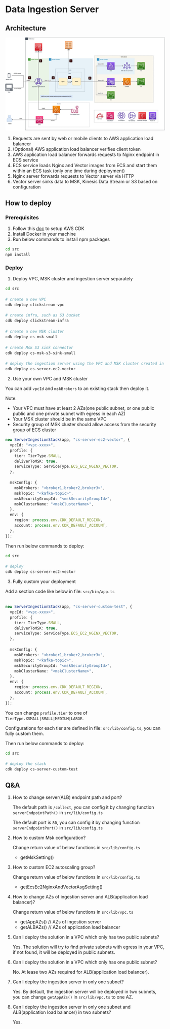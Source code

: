 # Data Ingestion Server 

## Architecture

![architecture](./doc/images/architecture.jpg)

1. Requests are sent by web or mobile clients to AWS application load balancer
2. (Optional) AWS application load balancer verifies client token
3. AWS application load balancer forwards requests to Nginx endpoint in ECS service
4. ECS service loads Nginx and Vector images from ECS and start them within an ECS task (only one time during deployment)
5. Nginx server forwards requests to Vector server via HTTP
6. Vector server sinks data to MSK, Kinesis Data Stream or S3 based on configuration

## How to deploy

### Prerequisites

1. Follow this [doc](https://docs.aws.amazon.com/cdk/v2/guide/getting_started.html) to setup AWS CDK
2. Install Docker in your machine
3. Run below commands to install npm packages 

```sh
cd src
npm install
```

### Deploy


1. Deploy VPC, MSK cluster and ingestion server separately

```sh
cd src

# create a new VPC
cdk deploy clickstream-vpc 

# create infra, such as S3 bucket
cdk deploy clickstream-infra

# create a new MSK cluster
cdk deploy cs-msk-small

# create Msk S3 sink connector
cdk deploy cs-msk-s3-sink-small

# deploy the ingestion server using the VPC and MSK cluster created in steps above, we use vector to send data to MSK
cdk deploy cs-server-ec2-vector
```

2. Use your own VPC and MSK cluster

 You can add `vpcId` and `mskBrokers` to an existing stack then deploy it.

 Note: 
  
- Your VPC must have at least 2 AZs(one public subnet, or one public public and one private subnet with egress in each AZ)
- Your MSK cluster should be in the same VPC
- Security group of MSK cluster should allow access from the security group of ECS cluster

```typescript
new ServerIngestionStack(app, "cs-server-ec2-vector", {
  vpcId: "<vpc-xxxx>",
  profile: {
    tier: TierType.SMALL,
    deliverToMSK: true,
    serviceType: ServiceType.ECS_EC2_NGINX_VECTOR,
  },

  mskConfig: {
    mskBrokers: "<broker1,broker2,broker3>",
    mskTopic: "<kafka-topic>",
    mskSecurityGroupId: "<mskSecurityGroupId>",
    mskClusterName: "<mskClusterName>",
  },
  env: {
    region: process.env.CDK_DEFAULT_REGION,
    account: process.env.CDK_DEFAULT_ACCOUNT,
  },
});

```

Then run below commands to deploy:

```sh
cd src

# deploy 
cdk deploy cs-server-ec2-vector
```

3. Fully custom your deployment


Add a section code like below in file: `src/bin/app.ts`

```typescript

new ServerIngestionStack(app, "cs-server-custom-test", {
  vpcId: "<vpc-xxxx>",
  profile: {
    tier: TierType.SMALL,
    deliverToMSK: true,
    serviceType: ServiceType.ECS_EC2_NGINX_VECTOR,
  },

  mskConfig: {
    mskBrokers: "<broker1,broker2,broker3>",
    mskTopic: "<kafka-topic>",
    mskSecurityGroupId: "<mskSecurityGroupId>",
    mskClusterName: "<mskClusterName>",
  },
  env: {
    region: process.env.CDK_DEFAULT_REGION,
    account: process.env.CDK_DEFAULT_ACCOUNT,
  },
});

```

You can change `profile.tier` to one of `TierType.XSMALL|SMALL|MEDIUM|LARGE`.

Configurations for each tier are defined in file: `src/lib/config.ts`, you can fully custom them.

Then run below commands to deploy:

```sh
cd src

# deploy the stack
cdk deploy cs-server-custom-test
```


## Q&A

1. How to change server(ALB) endpoint path and port?

   The default path is `/collect`, you can config it by changing function `serverEndpointPath()` in `src/lib/config.ts`

   The default port is `80`, you can config it by changing function `serverEndpointPort()` in `src/lib/config.ts`

2. How to custom Msk configuration? 
   
    Change return value of below functions in `src/lib/config.ts`
    - getMskSetting()

3. How to custom EC2 autoscaling group?
    
    Change return value of below functions in `src/lib/config.ts`
    - getEcsEc2NginxAndVectorAsgSetting()
   
4. How to change AZs of ingestion server and ALB(application load balancer)? 
    
    Change return value of below functions in `src/lib/vpc.ts`
    - getAppAZs()  // AZs of ingestion server
    - getALBAZs()   // AZs of application load balancer

5. Can I deploy the solution in a VPC which only has two public subnets? 
   
   Yes. The solution will try to find private subnets with egress in your VPC, if not found, it will be deployed in public subnets.

6. Can I deploy the solution in a VPC which only has one public subnet?
   
   No. At lease two AZs required for ALB(application load balancer).

7. Can I deploy the ingestion server in only one subnet?
   
   Yes. By default, the ingestion server will be deployed in two subnets, you can change `getAppAZs()` in `src/lib/vpc.ts` to one AZ.

8. Can I deploy the ingestion server in only one subnet and ALB(application load balancer) in two subnets?
   
   Yes.


